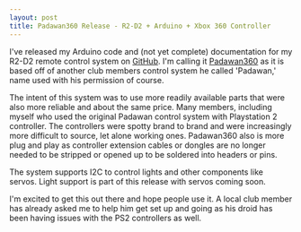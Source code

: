 ```yaml
---
layout: post
title: Padawan360 Release - R2-D2 + Arduino + Xbox 360 Controller
---
```


I've released my Arduino code and (not yet complete) documentation for my R2-D2 remote control system on [GitHub](https://github.com/dankraus/padawan360). I'm calling it [Padawan360](https://github.com/dankraus/padawan360) as it is based off of another club members control system he called 'Padawan,' name used with his permission of course.

The intent of this system was to use more readily available parts that were also more reliable and about the same price. Many members, including myself who used the original Padawan control system with Playstation 2 controller. The controllers were spotty brand to brand and were increasingly more difficult to source, let alone working ones. Padawan360 also is more plug and play as controller extension cables or dongles are no longer needed to be stripped or opened up to be soldered into headers or pins.

The system supports I2C to control lights and other components like servos. Light support is part of this release with servos coming soon.

I'm excited to get this out there and hope people use it. A local club member has already asked me to help him get set up and going as his droid has been having issues with the PS2 controllers as well.